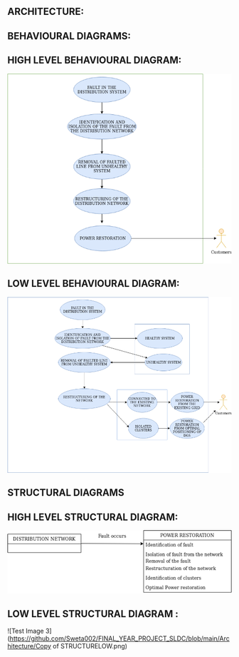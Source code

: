 ## ARCHITECTURE:

## BEHAVIOURAL DIAGRAMS:

## HIGH LEVEL BEHAVIOURAL DIAGRAM:

![Test Image 1](https://github.com/Sweta002/FINAL_YEAR_PROJECT_SLDC/blob/main/Architecture/HIGH%20LEVEL%20FINAL.png)

## LOW LEVEL BEHAVIOURAL DIAGRAM:

![Test Image 2](https://github.com/Sweta002/FINAL_YEAR_PROJECT_SLDC/blob/main/Architecture/LOW%20LEVEL%20FINAL.png)

## STRUCTURAL DIAGRAMS



## HIGH LEVEL STRUCTURAL DIAGRAM:

![Test Image 4](https://github.com/Sweta002/FINAL_YEAR_PROJECT_SLDC/blob/main/Architecture/STRUCTUREHIGH(2).png)


## LOW LEVEL STRUCTURAL DIAGRAM :

![Test Image 3](https://github.com/Sweta002/FINAL_YEAR_PROJECT_SLDC/blob/main/Architecture/Copy of STRUCTURELOW.png)

